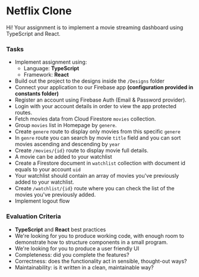 # Netflix Clone

Hi!
Your assignment is to implement a movie streaming dashboard using TypeScript and React.

### Tasks

- Implement assignment using:
  - Language: **TypeScript**
  - Framework: **React**
- Build out the project to the designs inside the `/Designs` folder
- Connect your application to our Firebase app **(configuration provided in constants folder)**
- Register an account using Firebase Auth (Email & Password provider).
- Login with your account details in order to view the app protected routes.
- Fetch movies data from Cloud Firestore `movies` collection.
- Group `movies` list in Homepage by `genere`.
- Create `genere` route to display only movies from this specific `genere`
- In `genre` route you can search by movie `title` field and you can sort movies ascending and descending by `year`
- Create `/movies/{id}` route to display movie full details.
- A movie can be added to your watchlist
- Create a Firestore document in `watchlist` collection with document id equals to your account `uid`
- Your watchlist should contain an array of movies you've previously added to your watchlist.
- Create `/watchlist/{id}` route where you can check the list of the movies you've previously added.
- Implement logout flow

### Evaluation Criteria

- **TypeScript** and **React** best practices
- We're looking for you to produce working code, with enough room to demonstrate how to structure components in a small program.
- We're looking for you to produce a user friendly UI
- Completeness: did you complete the features?
- Correctness: does the functionality act in sensible, thought-out ways?
- Maintainability: is it written in a clean, maintainable way?
